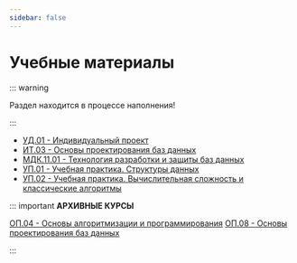 ```yaml
---
sidebar: false
---
```


# Учебные материалы

::: warning

Раздел находится в процессе наполнения!

:::

- [УД.01 - Индивидуальный проект](/disciplines/ud01/)
- [ИТ.03 - Основы проектирования баз данных](/disciplines/it03/)
- [МДК.11.01 - Технология разработки и защиты баз данных](/disciplines/mdk1101/)
- [УП.01 - Учебная практика. Структуры данных](/disciplines/up01/)
- [УП.02 - Учебная практика. Вычислительная сложность и классические алгоритмы](/disciplines/up02/)

::: important **АРХИВНЫЕ КУРСЫ**

[ОП.04 - Основы алгоритмизации и программирования](/disciplines/op04/)
[ОП.08 - Основы проектирования баз данных](/disciplines/op08/)

:::
